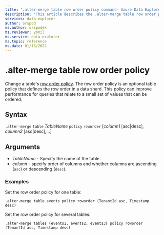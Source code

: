 ```yaml
---
title: ".alter-merge table row order policy command- Azure Data Explorer"
description: "This article describes the .alter-merge table row order policy command in Azure Data Explorer."
services: data-explorer
author: orspod
ms.author: orspodek
ms.reviewer: yonil
ms.service: data-explorer
ms.topic: reference
ms.date: 01/13/2022
---
```

# .alter-merge table row order policy

Change a table's [row order policy](roworderpolicy.md). The row order policy is an optional table policy that defines the row order in a data shard. This policy can improve performance for queries that relate to a small set of values that can be ordered.

## Syntax

`.alter-merge` `table` *TableName* `policy` `roworder` [*column1* [asc|desc], *column2* [asc|desc],...]

## Arguments

- *TableName* - Specify the name of the table.  
- *column* - specify order of columns and whether columns are ascending (`asc`) or descending (`desc`).

### Examples

Set the row order policy for one table:

```kusto
.alter-merge table events policy roworder (TenantId asc, Timestamp desc)
```

Set the row order policy for several tables:

```kusto
.alter-merge tables (events1, events2, events3) policy roworder (TenantId asc, Timestamp desc)
```
